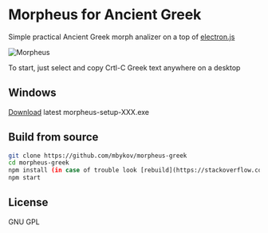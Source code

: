 # Morpheus for Ancient Greek


Simple practical Ancient Greek morph analizer on a top of [electron.js](https://github.com/electron/electron)


![Morpheus](https://github.com/mbykov/morpheus-greek/assets/morpheus.png)

To start, just select and copy Crtl-C Greek text anywhere on a desktop


## Windows

[Download](https://github.com/mbykov/morpheus-greek/releases) latest morpheus-setup-XXX.exe

## Build from source

````bash
git clone https://github.com/mbykov/morpheus-greek
cd morpheus-greek
npm install (in case of trouble look [rebuild](https://stackoverflow.com/questions/42616008/node-module-version-conflict-when-installing-modules-for-electron))
npm start

````




## License

  GNU GPL
